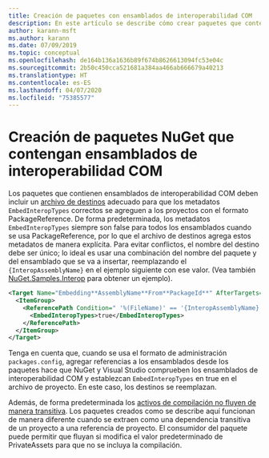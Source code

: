 ```yaml
---
title: Creación de paquetes con ensamblados de interoperabilidad COM
description: En este artículo se describe cómo crear paquetes que contengan ensamblados de interoperabilidad COM.
author: karann-msft
ms.author: karann
ms.date: 07/09/2019
ms.topic: conceptual
ms.openlocfilehash: de164b136a1636b89f674b8626613094fc53e04c
ms.sourcegitcommit: 2b50c450cca521681a384aa466ab666679a40213
ms.translationtype: HT
ms.contentlocale: es-ES
ms.lasthandoff: 04/07/2020
ms.locfileid: "75385577"
---
```

# <a name="create-nuget-packages-that-contain-com-interop-assemblies"></a>Creación de paquetes NuGet que contengan ensamblados de interoperabilidad COM

Los paquetes que contienen ensamblados de interoperabilidad COM deben incluir un [archivo de destinos](creating-a-package.md#include-msbuild-props-and-targets-in-a-package) adecuado para que los metadatos `EmbedInteropTypes` correctos se agreguen a los proyectos con el formato PackageReference. De forma predeterminada, los metadatos `EmbedInteropTypes` siempre son false para todos los ensamblados cuando se usa PackageReference, por lo que el archivo de destinos agrega estos metadatos de manera explícita. Para evitar conflictos, el nombre del destino debe ser único; lo ideal es usar una combinación del nombre del paquete y del ensamblado que se va a insertar, reemplazando el `{InteropAssemblyName}` en el ejemplo siguiente con ese valor. (Vea también [NuGet.Samples.Interop](https://github.com/NuGet/Samples/tree/master/NuGet.Samples.Interop) para obtener un ejemplo).

```xml
<Target Name="Embedding**AssemblyName**From**PackageId**" AfterTargets="ResolveReferences" BeforeTargets="FindReferenceAssembliesForReferences">
  <ItemGroup>
    <ReferencePath Condition=" '%(FileName)' == '{InteropAssemblyName}' AND '%(ReferencePath.NuGetPackageId)' == '$(MSBuildThisFileName)' ">
      <EmbedInteropTypes>true</EmbedInteropTypes>
    </ReferencePath>
  </ItemGroup>
</Target>
```

Tenga en cuenta que, cuando se usa el formato de administración `packages.config`, agregar referencias a los ensamblados desde los paquetes hace que NuGet y Visual Studio comprueben los ensamblados de interoperabilidad COM y establezcan `EmbedInteropTypes` en true en el archivo de proyecto. En este caso, los destinos se reemplazan.

Además, de forma predeterminada los [activos de compilación no fluyen de manera transitiva](../consume-packages/package-references-in-project-files.md#controlling-dependency-assets). Los paquetes creados como se describe aquí funcionan de manera diferente cuando se extraen como una dependencia transitiva de un proyecto a una referencia de proyecto. El consumidor del paquete puede permitir que fluyan si modifica el valor predeterminado de PrivateAssets para que no se incluya la compilación.

<a name="creating-the-package"></a>